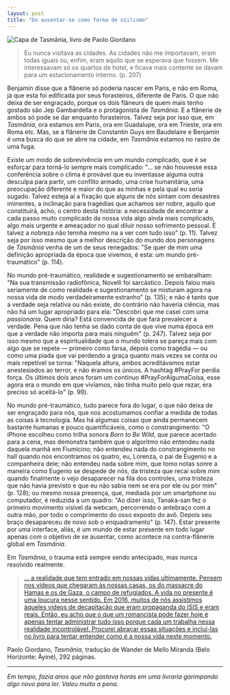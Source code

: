 ```yaml
---
layout: post
title: "Do ausentar-se como forma de niilismo"
---
```


![Capa de Tasmânia, livro de Paolo Giordano](/outroperegrino/assets/tasmaniapaolo.jpg)

>Eu nunca visitava as cidades. As cidades não me importavam, eram todas iguais ou, enfim, eram aquilo que se esperava que fossem. Me interessavam só os quartos de hotel, e ficava mais contente se davam para um estacionamento interno. (p. 207)

Benjamin disse que a flânerie só poderia nascer em Paris, e não em Roma, já que esta foi edificada por seus forasteiros, diferente de Paris. O que não deixa de ser engraçado, porque os dois flâneurs de quem mais tenho gostado são Jep Gambardella e o protagonista de _Tasmânia_. E a flânerie de ambos só pode se dar enquanto forasteiros. Talvez seja por isso que, em _Tasmânia_, ora estamos em Paris, ora em Guadalupe, ora em Trieste, ora em Roma etc. Mas, se a flânerie de Constantin Guys em Baudelaire e Benjamin é uma busca do que se abre na cidade, em _Tasmânia_ estamos no rastro de uma fuga.

Existe um modo de sobrevivência em um mundo complicado, que é se esforçar para torná-lo sempre mais complicado: "... se não houvesse essa conferência sobre o clima é provável que eu inventasse alguma outra desculpa para partir, um conflito armado, uma crise humanitária, uma preocupação diferente e maior do que as minhas e pela qual eu seria sugado. Talvez esteja aí a fixação que alguns de nós sintam com desastres iminentes, a inclinação para tragédias que achamos ser nobre, aquilo que constituirá, acho, o centro desta história: a necessidade de encontrar a cada passo muito complicado da nossa vida algo ainda mais complicado, algo mais urgente e ameaçador no qual diluir nosso sofrimento pessoal. E talvez a nobreza não tennha mesmo na a ver com tudo isso" (p. 11). Talvez seja por isso mesmo que a melhor descrição do mundo dos personagens de _Tasmânia_ venha de um de seus renegados: "Se quer de mim uma definição apropriada da época que vivemos, é esta: um mundo pré-traumático" (p. 114).

No mundo pré-traumático, realidade e sugestionamento se embaralham: "Na sua transmissão radiofônica, Novelli foi sarcástico. Depois falou mais seriamente de como realidade e sugestionamento se misturam agora na nossa vida de modo verdadeiramente estranho" (p. 135); e não é tanto que a verdade seja relativa ou não existe, do contrário não haveria ciência, mas não há um lugar apropriado para ela: "Descobri que me casei com uma _passionaria_. Quem diria? Está convencida de que fará prevalecer a verdade. Pena que não tenha se dado conta de que vive numa época em que a verdade não importa para mais ninguém" (p. 247). Talvez seja por isso mesmo que a espiritualidade que o mundo tolera se pareça mais com algo que se repete — primeiro como farsa, depois como tragédia — ou como uma piada que vai perdendo a graça quanto mais vezes se conta ou mais repetível se torna: "Naquela altura, ambos acreditávamos estar anestesiados ao terror, e não éramos os únicos. A hashtag #PrayFor perdia força. Os últimos dois anos foram um contínuo #PrayForAlgumaCoisa, esse agora era o mundo em que vivíamos, não tinha muito pelo que rezar, era preciso só aceitá-lo" (p. 99). 

No mundo pré-traumático, tudo parece fora do lugar, o que não deixa de ser engraçado para nós, que nos acostumamos confiar a medida de todas as coisas à tecnologia. Mas há algumas coisas que ainda permanecem bastante humanas e pouco quantificáveis, como o constrangimento: "O iPhone escolheu como trilha sonora _Born to Be Wild_, que parece acertado para a cena, mas demonstra também que o algoritmo não entendeu nada daquela manhã em Fiumicino; não entendeu nada do constrangimento no hall quando nos encontramos os quatro, eu, Lorenza, o pai de Eugenio e a companheira dele; não entendeu nada sobre mim, que tomo notas sonre a maneira como Eugenio se despede de nós, da tristeza que recai sobre mim quando finalmente o vejo desaparecer na fila dos controles, uma tristeza que não havia previsto e que eu não sabia nem se era por ele ou por mim" (p. 128); ou mesmo nossa presença, que, mediada por um smartphone ou computador, é reduzida a um quadro: "Ao dizer isso, Tanaka-san fez o primeiro movimento visível da webcam, percorrendo o antebraço com a outra mão, por todo o comprimento do osso exposto do avô. Depois seu braço desapareceu de novo sob o enquadramento" (p. 147). Estar presente por uma interface, aliás, é um mundo de estar presente em todo lugar apenas com o objetivo de se ausentar, como acontece na contra-flânerie global em _Tasmânia_.

Em _Tasmânia_, o trauma está sempre sendo antecipado, mas nunca resolvido realmente.

>[... a realidade que tem entrado em nossas vidas ultimamente. Pensem nos vídeos que chegaram às nossas casas, os do massacre do Hamas e os de Gaza, o campo de refugiados. A vida no presente é uma loucura nesse sentido. Em 2016, muitos de nós assistimos àqueles vídeos de decapitação que eram propaganda do ISIS e eram reais. Então, eu acho que o que um romancista pode fazer hoje é apenas tentar administrar tudo isso porque cada um trabalha nessa realidade incontrolável. Procurei abraçar essas situações e incluí-las no livro para tentar entender como é a nossa vida neste momento.](https://livrariatrabalharcansa.substack.com/p/uma-entrevista-com-paolo-giordano?utm_source=publication-search)

Paolo Giordano, _Tasmânia_, tradução de Wander de Mello Miranda (Belo Horizonte: Âyiné), 292 páginas.

***

_Em tempo, fazia anos que não gastava horas em uma livraria garimpando algo novo para ler. Valeu muito a pena._
